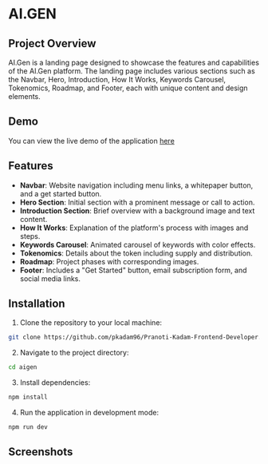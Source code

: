 # AI.GEN

## Project Overview

AI.Gen is a landing page designed to showcase the features and capabilities of the AI.Gen platform. The landing page includes various sections such as the Navbar, Hero, Introduction, How It Works, Keywords Carousel, Tokenomics, Roadmap, and Footer, each with unique content and design elements.

## Demo

You can view the live demo of the application [here](https://aigen-gamma.vercel.app/)

## Features

- **Navbar**: Website navigation including menu links, a whitepaper button, and a get started button.
- **Hero Section**: Initial section with a prominent message or call to action.
- **Introduction Section**: Brief overview with a background image and text content.
- **How It Works**: Explanation of the platform's process with images and steps.
- **Keywords Carousel**: Animated carousel of keywords with color effects.
- **Tokenomics**: Details about the token including supply and distribution.
- **Roadmap**: Project phases with corresponding images.
- **Footer**: Includes a "Get Started" button, email subscription form, and social media links.

## Installation

1. Clone the repository to your local machine:

```bash
git clone https://github.com/pkadam96/Pranoti-Kadam-Frontend-Developer.git
```

2. Navigate to the project directory:

```bash
cd aigen
```

3. Install dependencies:

```bash
npm install
```

4. Run the application in development mode:

```bash
npm run dev
```

## Screenshots
